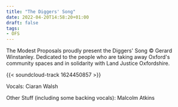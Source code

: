 ```yaml
---
title: "The Diggers' Song"
date: 2022-04-20T14:58:20+01:00
draft: false
tags:
- OFS
---
```

The Modest Proposals proudly present the Diggers' Song © Gerard Winstanley. Dedicated to the people who are taking away Oxford's community spaces and in solidarity with Land Justice Oxfordshire.



{{< soundcloud-track 1624450857 >}}

Vocals: Ciaran Walsh

Other Stuff (including some backing vocals): Malcolm Atkins

